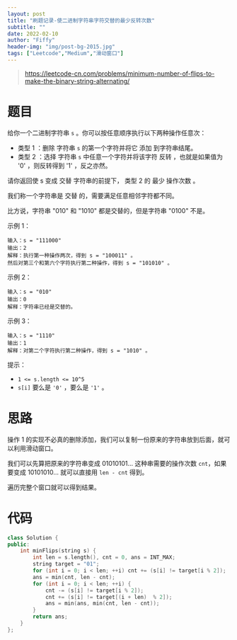 ```yaml
---
layout: post
title: "刷题记录-使二进制字符串字符交替的最少反转次数"
subtitle: ""
date: 2022-02-10
author: "Fiffy"
header-img: "img/post-bg-2015.jpg"
tags: ["Leetcode","Medium","滑动窗口"]
---
```


> https://leetcode-cn.com/problems/minimum-number-of-flips-to-make-the-binary-string-alternating/

# 题目

给你一个二进制字符串 `s` 。你可以按任意顺序执行以下两种操作任意次：

- 类型 1 ：删除 字符串 `s` 的第一个字符并将它 添加 到字符串结尾。
- 类型 2 ：选择 字符串 `s` 中任意一个字符并将该字符 反转 ，也就是如果值为 '0' ，则反转得到 '1' ，反之亦然。

请你返回使 s 变成 交替 字符串的前提下， 类型 2 的 最少 操作次数 。

我们称一个字符串是 交替 的，需要满足任意相邻字符都不同。

比方说，字符串 "010" 和 "1010" 都是交替的，但是字符串 "0100" 不是。


示例 1：

```
输入：s = "111000"
输出：2
解释：执行第一种操作两次，得到 s = "100011" 。
然后对第三个和第六个字符执行第二种操作，得到 s = "101010" 。
```

示例 2：

```
输入：s = "010"
输出：0
解释：字符串已经是交替的。
```

示例 3：

```
输入：s = "1110"
输出：1
解释：对第二个字符执行第二种操作，得到 s = "1010" 。
```


提示：

- `1 <= s.length <= 10^5`
- `s[i]` 要么是 `'0'` ，要么是 `'1'` 。

# 思路

操作 1 的实现不必真的删除添加，我们可以复制一份原来的字符串放到后面，就可以利用滑动窗口。

我们可以先算把原来的字符串变成 01010101... 这种串需要的操作次数 `cnt`，如果要变成 10101010... 就可以直接用 `len - cnt` 得到。

遍历完整个窗口就可以得到结果。

# 代码

```c++
class Solution {
public:
    int minFlips(string s) {
        int len = s.length(), cnt = 0, ans = INT_MAX;
        string target = "01";
        for (int i = 0; i < len; ++i) cnt += (s[i] != target[i % 2]);
        ans = min(cnt, len - cnt);
        for (int i = 0; i < len; ++i) {
            cnt -= (s[i] != target[i % 2]);
            cnt += (s[i] != target[(i + len)  % 2]);
            ans = min(ans, min(cnt, len - cnt));
        }
        return ans;
    }
};
```

